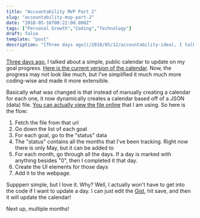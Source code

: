 ```yaml
---
title: "Accountability MVP Part 2"
slug: "accountability-mvp-part-2"
date: "2018-05-16T00:22:00.000Z"
tags: ["Personal Growth","Coding","Technology"]
draft: false
template: "post"
description: "[Three days ago](/2018/05/12/accountability-idea), I talked about a simple, public calendar to update on my goal progress. [Here is the current version of the..."
---
```


[Three days ago](/2018/05/12/accountability-idea), I talked about a simple, public calendar to update on my goal progress. [Here is the current version of the calendar](/accountability-calendar/). Now, the progress may not look like much, but I've simplified it much much more coding-wise and made it more extensible.

Basically what was changed is that instead of manually creating a calendar for each one, it now dynamically creates a calendar based off of a JSON (data) file. [You can actually view the file online](https://gist.github.com/kevinguebert/a31a2e8a09d7054dccca805ee05cb8f3) that I am using. So here is the flow:

1. Fetch the file from that url
2. Go down the list of each goal
3. For each goal, go to the "status" data
4. The "status" contains all the months that I've been tracking. Right now there is only May, but it can be added to
5. For each month, go through all the days. If a day is marked with anything besides "0", then I completed it that day.
6. Create the UI elements for those days
7. Add it to the webpage.

Suppperr simple, but I love it. Why? Well, I actually won't have to get into the code if I want to update a day. I can just edit the [Gist](https://gist.github.com/kevinguebert/a31a2e8a09d7054dccca805ee05cb8f3), hit save, and then it will update the calendar!

Next up, multiple months!
